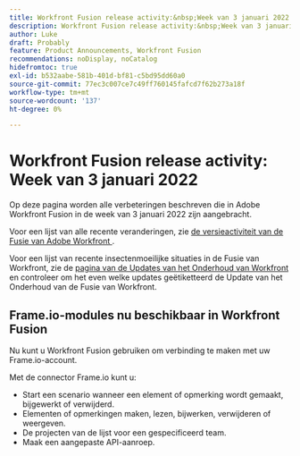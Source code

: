 ```yaml
---
title: Workfront Fusion release activity:&nbsp;Week van 3 januari 2022
description: Workfront Fusion release activity:&nbsp;Week van 3 januari 2022
author: Luke
draft: Probably
feature: Product Announcements, Workfront Fusion
recommendations: noDisplay, noCatalog
hidefromtoc: true
exl-id: b532aabe-581b-401d-bf81-c5bd95dd60a0
source-git-commit: 77ec3c007ce7c49ff760145fafcd7f62b273a18f
workflow-type: tm+mt
source-wordcount: '137'
ht-degree: 0%

---
```


# Workfront Fusion release activity: Week van 3 januari 2022

Op deze pagina worden alle verbeteringen beschreven die in Adobe Workfront Fusion in de week van 3 januari 2022 zijn aangebracht.

Voor een lijst van alle recente veranderingen, zie [ de versieactiviteit van de Fusie van Adobe Workfront ](/help/workfront-fusion/fusion-product-releases/fusion-release-activity.md).

Voor een lijst van recente insectenmoeilijke situaties in de Fusie van Workfront, zie de [ pagina van de Updates van het Onderhoud van Workfront ](https://experienceleague.adobe.com/docs/workfront-known-issues/releases/current-updates.html) en controleer om het even welke updates geëtiketteerd de Update van het Onderhoud van de Fusie van Workfront.

## Frame.io-modules nu beschikbaar in Workfront Fusion

Nu kunt u Workfront Fusion gebruiken om verbinding te maken met uw Frame.io-account.

Met de connector Frame.io kunt u:

* Start een scenario wanneer een element of opmerking wordt gemaakt, bijgewerkt of verwijderd.
* Elementen of opmerkingen maken, lezen, bijwerken, verwijderen of weergeven.
* De projecten van de lijst voor een gespecificeerd team.
* Maak een aangepaste API-aanroep.
